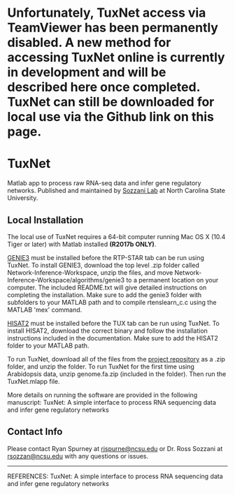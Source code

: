 # Unfortunately, TuxNet access via TeamViewer has been permanently disabled. A new method for accessing TuxNet online is currently in development and will be described here once completed. TuxNet can still be downloaded for local use via the Github link on this page.

# TuxNet
Matlab app to process raw RNA-seq data and infer gene regulatory networks. Published and maintained by [Sozzani Lab](https://harvest.cals.ncsu.edu/sozzani-lab/) at North Carolina State University.

## Local Installation

The local use of TuxNet requires a 64-bit computer running Mac OS X (10.4 Tiger or later) with Matlab installed **(R2017b ONLY)**.

[GENIE3](https://github.com/jmlingeman/Network-Inference-Workspace/tree/master/algorithms/genie3) must be installed before the RTP-STAR tab can be run using TuxNet. To install GENIE3, download the top level .zip folder called Network-Inference-Workspace, unzip the files, and move Network-Inference-Workspace/algorithms/genie3 to a permanent location on your computer. The included README.txt will give detailed instructions on completing the installation. Make sure to add the genie3 folder with subfolders to your MATLAB path and to compile rtenslearn_c.c using the MATLAB 'mex' command.

[HISAT2](https://ccb.jhu.edu/software/hisat2/index.shtml) must be installed before the TUX tab can be run using TuxNet. To install HISAT2, download the correct binary and follow the installation instructions included in the documentation. Make sure to add the HISAT2 folder to your MATLAB path.

To run TuxNet, download all of the files from the [project repository](https://github.com/rspurney/TuxNet) as a .zip folder, and unzip the folder. To run TuxNet for the first time using Arabidopsis data, unzip genome.fa.zip (included in the folder). Then run the TuxNet.mlapp file.

More details on running the software are provided in the following manuscript:
TuxNet: A simple interface to process RNA sequencing data and infer gene regulatory networks

## Contact Info

Please contact Ryan Spurney at <rjspurne@ncsu.edu> or Dr. Ross Sozzani at <rsozzan@ncsu.edu> with any questions or issues.

----------------------------------------------------------------------------------------------------------------------------
REFERENCES:
TuxNet: A simple interface to process RNA sequencing data and infer gene regulatory networks
